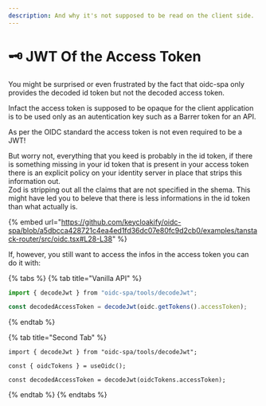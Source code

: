 ```yaml
---
description: And why it's not supposed to be read on the client side.
---
```


# 🗝️ JWT Of the Access Token

You might be surprised or even frustrated by the fact that oidc-spa only provides the decoded id token but not the decoded access token. &#x20;

Infact the access token is supposed to be opaque for the client application is to be used only as an autentication key such as a Barrer token for an API. &#x20;

As per the OIDC standard the access token is not even required to be a JWT! &#x20;

But worry not, everything that you keed is probably in the id token, if there is something missing in your id token that is present in your access token there is an explicit policy on your identity server in place that strips this information out.   \
Zod is stripping out all the claims that are not specified in the shema. This might have led you to beleve that there is less informations in the id token than what actually is. &#x20;

{% embed url="https://github.com/keycloakify/oidc-spa/blob/a5dbcca428721c4ea4ed1fd36dc07e80fc9d2cb0/examples/tanstack-router/src/oidc.tsx#L28-L38" %}

If, however, you still want to access the infos in the access token you can do it with: &#x20;

{% tabs %}
{% tab title="Vanilla API" %}
```typescript
import { decodeJwt } from "oidc-spa/tools/decodeJwt";

const decodedAccessToken = decodeJwt(oidc.getTokens().accessToken);
```
{% endtab %}

{% tab title="Second Tab" %}
```tsx
import { decodeJwt } from "oidc-spa/tools/decodeJwt";

const { oidcTokens } = useOidc();

const decodedAccessToken = decodeJwt(oidcTokens.accessToken);
```
{% endtab %}
{% endtabs %}
